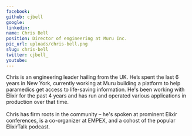 ```yaml
---
facebook: 
github: cjbell
google: 
linkedin: 
name: Chris Bell
position: Director of engineering at Muru Inc.
pic_url: uploads/chris-bell.png
slug: chris-bell
twitter: cjbell_
youtube: 
---
```

<p>Chris is an engineering leader hailing from the UK. He&rsquo;s spent the last 6 years in New York, currently working at Muru building a platform to help paramedics get access to life-saving information. He&#39;s been working with Elixir for the past 4 years and has run and operated various applications in production over that time.<br />
<br />
Chris has firm roots in the community &ndash; he&#39;s spoken at prominent Elixir conferences, is a co-organizer at EMPEX, and a cohost of the popular ElixirTalk podcast.</p>
